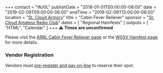 +++
contact = "WJ0L"
publishDate = "2018-01-01T00:00:00-06:00"
date = "2019-02-09T09:00:00-06:00"
endTime = "2019-02-09T13:00:00-06:00"
location = "[St. Cloud Armory](https://goo.gl/maps/4gKAVWyTLAE2)"
title = "Cabin Fever Reliever"
sponsor = "[St. Cloud Amateur Radio Club](https://w0sv.club/)"
dates = [ "Regional Hamfests" ]
outputs = [ "HTML", "Calendar" ]
+++
:warning: **Times are unconfirmed**

Please visit the 
[ARRL Cabin Fever Reliever page](http://www.arrl.org/hamfests/cabin-fever-reliever-3)
 or the
[W0SV Hamfest page](https://w0sv.club/hamfest/)
for more details.

### Vendor Registration
Vendors must [pre-register and pay on-line](https://w0sv.club/vendor-registration/) to reserve their spot.
